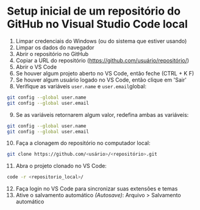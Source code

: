 # Setup inicial de um repositório do GitHub no Visual Studio Code local

1. Limpar credenciais do Windows (ou do sistema que estiver usando)
2. Limpar os dados do navegador
3. Abrir o repositório no GitHub
4. Copiar a URL do repositório (https://github.com/usuário/repositório/)
5. Abrir o VS Code
6. Se houver algum projeto aberto no VS Code, então feche (CTRL + K F)
7. Se houver algum usuário logado no VS Code, então clique em 'Sair'
8. Verifique as variáveis `user.name` e `user.email`global:
~~~bash
git config --global user.name
git config --global user.email
~~~
9. Se as variáveis retornarem algum valor, redefina ambas as variáveis:
~~~bash
git config --global user.name
git config --global user.email
~~~
10. Faça a clonagem do repositório no computador local:
~~~bash
git clone https://github.com/<usário>/<repositório>.git
~~~
11. Abra o projeto clonado no VS Code:
~~~bash
code -r <repositorio_local>/
~~~
12. Faça login no VS Code para sincronizar suas extensões e temas
13. Ative o salvamento automático _(Autosave)_: Arquivo > Salvamento automático